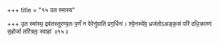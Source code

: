 +++
title = "१५ उत स्मास्य"

+++
उ॒त स्मा॑स्य॒ द्रव॑तस्तुरण्य॒तः प॒र्णं॑ न वेरेनु॑वाति प्रग॒र्धिनः॑। श्ये॒नस्ये॑व॒ ध्रज॑तोऽअङ्क॒सं परि॑ दधि॒क्राव्णः॑ स॒होर्जा तरि॑त्रतः॒ स्वाहा॑ ॥१५॥